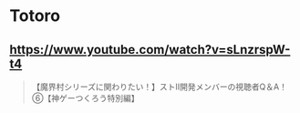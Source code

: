 # Totoro

## https://www.youtube.com/watch?v=sLnzrspW-t4

> 【魔界村シリーズに関わりたい！】ストⅡ開発メンバーの視聴者Q＆A！⑥【神ゲーつくろう特別編】 
